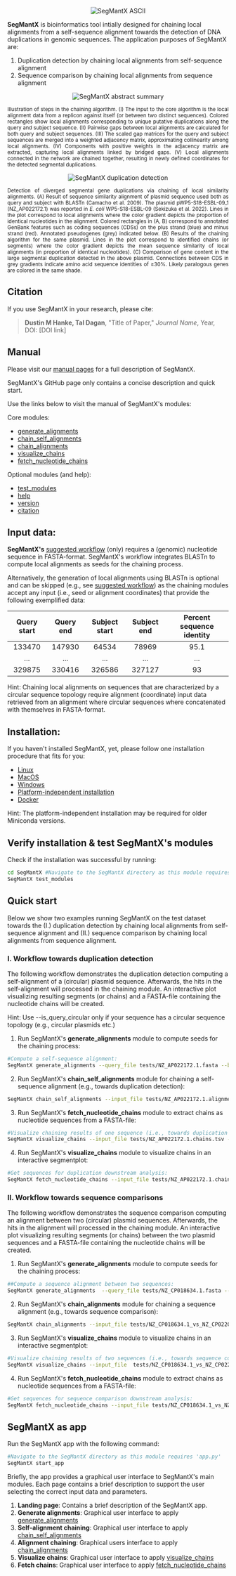 <p align="center">
  <img src="docs/img/segmantx_ASCII.png" alt="SegMantX ASCII">
</p>

**SegMantX** is bioinformatics tool intially designed for chaining local alignments from a self-sequence alignment towards the detection of DNA duplications in genomic sequences. The application purposes of SegMantX are:

1. Duplication detection by chaining local alignments from self-sequence alignment
2. Sequence comparison by chaining local alignments from sequence alignment

<p align="center">
  <img src="docs/img/segmantx_abstract_summary.png" alt="SegMantX abstract summary">
</p>
<div style="text-align: justify;">
  <small>
    Illustration of steps in the chaining algorithm. (I) The input to the core algorithm is the local alignment data from a replicon against itself (or between two distinct sequences). Colored rectangles show local alignments corresponding to unique putative duplications along the query and subject sequence. (II) Pairwise gaps between local alignments are calculated for both query and subject sequences. (III) The scaled gap matrices for the query and subject sequences are merged into a weighted adjacency matrix, approximating collinearity among local alignments. (IV) Components with positive weights in the adjacency matrix are extracted, capturing local alignments linked by bridged gaps. (V) Local alignments connected in the network are chained together, resulting in newly defined coordinates for the detected segmental duplications.
  </small>
</div>

<p align="center">
  <img src="docs/img/chaining_towards_duplication_detection.png" alt="SegMantX duplication detection">
</p>
<div style="text-align: justify;">
  <small>
    Detection of diverged segmental gene duplications via chaining of local similarity alignments.
    (A) Result of sequence similarity alignment of plasmid sequence used both as query and subject with BLASTn (Camacho et al. 2009). The plasmid pWP5-S18-ESBL-09_1 (NZ_AP022172.1) was reported in <em>E. coli</em> WP5-S18-ESBL-09 (Sekizuka et al. 2022). Lines in the plot correspond to local alignments where the color gradient depicts the proportion of identical nucleotides in the alignment. Colored rectangles in (A, B) correspond to annotated GenBank features such as coding sequences (CDSs) on the plus strand (blue) and minus strand (red). Annotated pseudogenes (grey) indicated below.  
    (B) Results of the chaining algorithm for the same plasmid. Lines in the plot correspond to identified chains (or segments) where the color gradient depicts the mean sequence similarity of local alignments (in proportion of identical nucleotides).  
    (C) Comparison of gene content in the large segmental duplication detected in the above plasmid. Connections between CDS in grey gradients indicate amino acid sequence identities of ≥30%. Likely paralogous genes are colored in the same shade.
  </small>
</div>


## Citation
If you use SegMantX in your research, please cite:

> **Dustin M Hanke, Tal Dagan**, "Title of Paper," *Journal Name*, Year, DOI: [DOI link]

## Manual

Please visit our [manual pages](https://dmh-biodatasci.github.io/SegMantX/) for a full description of SegMantX.

SegMantX's GitHub page only contains a concise description and quick start.

Use the links below to visit the manual of SegMantX's modules:

Core modules:
- [generate_alignments](https://dmh-biodatasci.github.io/SegMantX/command_line_manual/generate_alignments.html)
- [chain_self_alignments](https://dmh-biodatasci.github.io/SegMantX/command_line_manual/chain_self_alignments.html)
- [chain_alignments](https://dmh-biodatasci.github.io/SegMantX/command_line_manual/chain_alignments.html)
- [visualize_chains](https://dmh-biodatasci.github.io/SegMantX/command_line_manual/visualize_chains.html)
- [fetch_nucleotide_chains](https://dmh-biodatasci.github.io/SegMantX/command_line_manual/fetch_nucleotide_chains.html)

Optional modules (and help):
- [test_modules](https://dmh-biodatasci.github.io/SegMantX/command_line_manual/test_modules.html)
- [help](https://dmh-biodatasci.github.io/SegMantX/command_line_manual/help.html)
- [version](https://dmh-biodatasci.github.io/SegMantX/command_line_manual/version.html)
- [citation](https://dmh-biodatasci.github.io/SegMantX/command_line_manual/citation.html)

## Input data:

**SegMantX's** [suggested workflow](https://dmh-biodatasci.github.io/SegMantX/module_overview.html) (only) requires a (genomic) nucleotide sequence in FASTA-format. SegMantX's workflow integrates BLASTn to compute local alignments as seeds for the chaining process. 

Alternatively, the generation of local alignments using BLASTn is optional and can be skipped (e.g., see [suggested workflow](https://dmh-biodatasci.github.io/SegMantX/module_overview.html)) as the chaining modules accept any input (i.e., seed or alignment coordinates) that provide the following exemplified data:

| Query start | Query end | Subject start | Subject end | Percent sequence identity |
|:-----------:|:---------:|:-------------:|:-----------:|:-------------------------:|
| 133470      | 147930    | 64534         | 78969       | 95.1                      |
| ...         | ...       | ...           | ...         | ...                       |
| 329875      | 330416    | 326586         | 327127     | 93                        |

Hint: Chaining local alignments on sequences that are characterized by a circular sequence topology require alignment (coordinate) input data retrieved from an alignment where circular sequences where concatenated with themselves in FASTA-format. 

## Installation:

If you haven't installed SegMantX, yet, please follow one installation procedure that fits for you:

- [Linux](https://dmh-biodatasci.github.io/SegMantX/installation/linux.html)
- [MacOS](https://dmh-biodatasci.github.io/SegMantX/installation/macos.html)
- [Windows](https://dmh-biodatasci.github.io/SegMantX/installation/windows.html)
- [Platform-independent installation](https://dmh-biodatasci.github.io/SegMantX/installation/independent.html)
- [Docker](https://dmh-biodatasci.github.io/SegMantX/installation/docker.html)

Hint: The platform-independent installation may be required for older Miniconda versions.

## Verify installation & test SegMantX's modules
Check if the installation was successful by running:
```bash
cd SegMantX #Navigate to the SegMantX directory as this module requires 'test_commands.txt'
SegMantX test_modules
```

## Quick start

Below we show two examples running SegMantX on the test dataset towards the (I.) duplication detection by chaining local alignments from self-sequence alignment and (II.) sequence comparison by chaining local alignments from sequence alignment.

### I. Workflow towards duplication detection

The following workflow demonstrates the duplication detection computing a self-alignment of a (circular) plasmid sequence. Afterwards, the hits in the self-alignment will processed in the chaining module. An interactive plot visualizing resulting segments (or chains) and a FASTA-file containing the nucleotide chains will be created.

Hint: Use --is_query_circular only if your sequence has a circular sequence topology (e.g., circular plasmids etc.)

1. Run SegMantX's **generate_alignments** module to compute seeds for the chaining process:
```bash
#Compute a self-sequence alignment:
SegMantX generate_alignments --query_file tests/NZ_AP022172.1.fasta --blast_output_file tests/NZ_AP022172.1.blast.x7 --alignment_hits_file tests/NZ_AP022172.1.alignment_coordinates.tsv --is_query_circular --self_sequence_alignment
```

2. Run SegMantX's **chain_self_alignments** module for chaining a self-sequence alignment (e.g., towards duplication detection):
```bash
SegMantX chain_self_alignments --input_file tests/NZ_AP022172.1.alignment_coordinates.tsv --max_gap 5000 --scaled_gap 1 --fasta_file tests/NZ_AP022172.1.fasta --is_query_circular --output_file tests/NZ_AP022172.1.chains.tsv
```

3. Run SegMantX's **fetch_nucleotide_chains** module to extract chains as nucleotide sequences from a FASTA-file:
```bash
#Visualize chaining results of one sequence (i.e., towards duplication detection)
SegMantX visualize_chains --input_file tests/NZ_AP022172.1.chains.tsv --scale kbp --output_file tests/NZ_AP022172.1.html --fasta_file_query  tests/NZ_AP022172.1.fasta --query_is_subject --genbank_file tests/NZ_AP022172.1.gbk
```

4. Run SegMantX's **visualize_chains** module to visualize chains in an interactive segmentplot:
```bash
#Get sequences for duplication downstream analysis:
SegMantX fetch_nucleotide_chains --input_file tests/NZ_AP022172.1.chains.tsv --fasta_file_query tests/NZ_AP022172.1.fasta --output_file tests/NZ_AP022172.1.chains.fasta
```

### II. Workflow towards sequence comparisons
The following workflow demonstrates the sequence comparison computing an alignment between two (circular) plasmid sequences. Afterwards, the hits in the alignment will processed in the chaining module. An interactive plot visualizing resulting segments (or chains) between the two plasmid sequences and a FASTA-file containing the nucleotide chains will be created.

1. Run SegMantX's **generate_alignments** module to compute seeds for the chaining process:
```bash
##Compute a sequence alignment between two sequences:
SegMantX generate_alignments  --query_file tests/NZ_CP018634.1.fasta --subject_file tests/NZ_CP022004.1.fasta --blast_output_file tests/NZ_CP018634.1_vs_NZ_CP022004.1.blast.x7 --alignment_hits_file tests/NZ_CP018634.1_vs_NZ_CP022004.1.alignment_coordinates.tsv --is_query_circular --is_subject_circular 
```

2. Run SegMantX's **chain_alignments** module for chaining a sequence alignment (e.g., towards sequence comparison):
```bash
SegMantX chain_alignments --input_file tests/NZ_CP018634.1_vs_NZ_CP022004.1.alignment_coordinates.tsv --fasta_file_query tests/NZ_CP018634.1.fasta --fasta_file_subject tests/NZ_CP022004.1.fasta --max_gap 5000 --scaled_gap 1 --is_query_circular --is_subject_circular --min_length 100 -o tests/NZ_CP018634.1_vs_NZ_CP022004.1.chains.tsv
```

3. Run SegMantX's **visualize_chains** module to visualize chains in an interactive segmentplot:
```bash
#Visualize chaining results of two sequences (i.e., towards sequence comparison)
SegMantX visualize_chains --input_file  tests/NZ_CP018634.1_vs_NZ_CP022004.1.chains.tsv --scale kbp --output_file tests/NZ_CP018634.1_vs_NZ_CP022004.1.html --fasta_file_query tests/NZ_CP018634.1.fasta --fasta_file_subject tests/NZ_CP022004.1.fasta
```

4. Run SegMantX's **fetch_nucleotide_chains** module to extract chains as nucleotide sequences from a FASTA-file:
```bash
#Get sequences for sequence comparison downstream analysis:
SegMantX fetch_nucleotide_chains --input_file tests/NZ_CP018634.1_vs_NZ_CP022004.1.chains.tsv --fasta_file_query tests/NZ_CP018634.1.fasta  --fasta_file_subject tests/NZ_CP022004.1.fasta --output_file tests/NZ_CP018634.1_vs_NZ_CP022004.1.chains.fasta
```

## SegMantX as app
Run the SegMantX app with the following command:
```bash
#Navigate to the SegMantX directory as this module requires 'app.py'
SegMantX start_app
```

Briefly, the app provides a graphical user interface to SegMantX's main modules. Each page contains a brief description to support the user selecting the correct input data and parameters.

1. **Landing page**: Contains a brief description of the SegMantX app. 
2. **Generate alignments**: Graphical user interface to apply [generate_alignments](https://dmh-biodatasci.github.io/SegMantX/command_line_manual/generate_alignments.html)
3. **Self-alignment chaining**: Graphical user interface to apply [chain_self_alignments](https://dmh-biodatasci.github.io/SegMantX/command_line_manual/chain_self_alignments.html) 
4. **Alignment chaining**: Graphical users interface to apply [chain_alignments](https://dmh-biodatasci.github.io/SegMantX/command_line_manual/chain_alignments.html) 
5. **Visualize chains**: Graphical user interface to apply [visualize_chains](https://dmh-biodatasci.github.io/SegMantX/command_line_manual/visualize_chains.html) 
6. **Fetch chains**: Graphical user interface to apply [fetch_nucleotide_chains](https://dmh-biodatasci.github.io/SegMantX/command_line_manual/fetch_nucleotide_chains.html) 